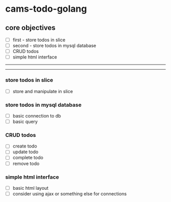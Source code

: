 # cams-todo-golang

## core objectives
- [ ] first - store todos in slice
- [ ] second - store todos in mysql database
- [ ] CRUD todos
- [ ] simple html interface 
---
---
### store todos in slice
- [ ] store and manipulate in slice
### store todos in mysql database
- [ ] basic connection to db
- [ ] basic query

### CRUD todos
- [ ] create todo
- [ ] update todo
- [ ] complete todo
- [ ] remove todo

### simple html interface
- [ ] basic html layout
- [ ] consider using ajax or something else for connections 